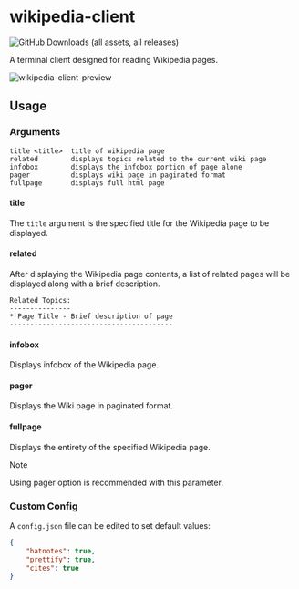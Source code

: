 # wikipedia-client
![GitHub Downloads (all assets, all releases)](https://img.shields.io/github/downloads/xyzpw/wikipedia-client/total)

A terminal client designed for reading Wikipedia pages.

![wikipedia-client-preview](https://github.com/xyzpw/wikipedia-client/assets/76017734/c119ffe5-a989-48ce-853e-101d2a0338ce)

## Usage
### Arguments
```text
title <title>  title of wikipedia page
related        displays topics related to the current wiki page
infobox        displays the infobox portion of page alone
pager          displays wiki page in paginated format
fullpage       displays full html page
```

#### title
The `title` argument is the specified title for the Wikipedia page to be displayed.

#### related
After displaying the Wikipedia page contents, a list of related pages will be displayed along with a brief description.
```text
Related Topics:
---------------
* Page Title - Brief description of page
----------------------------------------
```

#### infobox
Displays infobox of the Wikipedia page.

#### pager
Displays the Wiki page in paginated format.

#### fullpage
Displays the entirety of the specified Wikipedia page.
> [!NOTE]
> Using pager option is recommended with this parameter.

### Custom Config
A `config.json` file can be edited to set default values:
```json
{
    "hatnotes": true,
    "prettify": true,
    "cites": true
}
```
